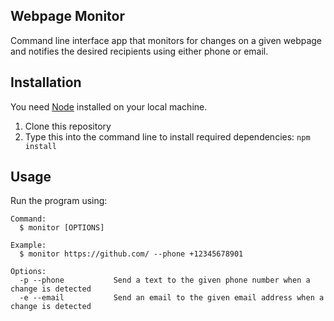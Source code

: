 ## Webpage Monitor

Command line interface app that monitors for changes on a given webpage and notifies the desired recipients using either phone or email.

## Installation
You need [Node](https://nodejs.org/) installed on your local machine.

1. Clone this repository
2. Type this into the command line to install required dependencies:
`npm install`

## Usage

Run the program using:

```
Command:
  $ monitor [OPTIONS]

Example:
  $ monitor https://github.com/ --phone +12345678901

Options:
  -p --phone           Send a text to the given phone number when a change is detected
  -e --email           Send an email to the given email address when a change is detected

